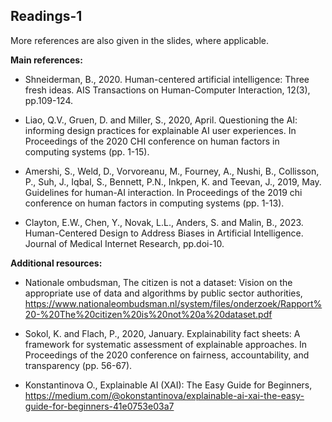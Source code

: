 ## Readings-1

More references are also given in the slides, where applicable.


**Main references:**


- Shneiderman, B., 2020. Human-centered artificial intelligence: Three fresh ideas. AIS Transactions on Human-Computer Interaction, 12(3), pp.109-124.
  
- Liao, Q.V., Gruen, D. and Miller, S., 2020, April. Questioning the AI: informing design practices for explainable AI user experiences. In Proceedings of the 2020 CHI conference on human factors in computing systems (pp. 1-15).

- Amershi, S., Weld, D., Vorvoreanu, M., Fourney, A., Nushi, B., Collisson, P., Suh, J., Iqbal, S., Bennett, P.N., Inkpen, K. and Teevan, J., 2019, May. Guidelines for human-AI interaction. In Proceedings of the 2019 chi conference on human factors in computing systems (pp. 1-13).

- Clayton, E.W., Chen, Y., Novak, L.L., Anders, S. and Malin, B., 2023. Human-Centered Design to Address Biases in Artificial Intelligence. Journal of Medical Internet Research, pp.doi-10.


**Additional resources:**

- Nationale ombudsman, The citizen is not a dataset: Vision on the appropriate use of data and algorithms by public sector authorities, https://www.nationaleombudsman.nl/system/files/onderzoek/Rapport%20-%20The%20citizen%20is%20not%20a%20dataset.pdf

- Sokol, K. and Flach, P., 2020, January. Explainability fact sheets: A framework for systematic assessment of explainable approaches. In Proceedings of the 2020 conference on fairness, accountability, and transparency (pp. 56-67).

- Konstantinova O., Explainable AI (XAI): The Easy Guide for Beginners, https://medium.com/@okonstantinova/explainable-ai-xai-the-easy-guide-for-beginners-41e0753e03a7

